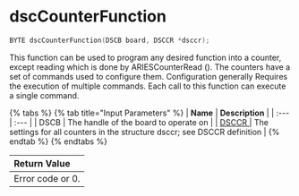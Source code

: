 # dscCounterFunction

```c
BYTE dscCounterFunction(DSCB board, DSCCR *dsccr);
```

This function can be used to program any desired function into a counter, except reading which is done by ARIESCounterRead \(\). The counters have a set of commands used to configure them. Configuration generally Requires the execution of multiple commands. Each call to this function can execute a single command.

{% tabs %}
{% tab title="Input Parameters" %}
| **Name** | **Description** |
| :--- | :--- |
| DSCB  | The handle of the board to operate on |
| [DSCCR ](../15.-structure-definitions/dsccr.md) | The settings for all counters in the structure dsccr; see DSCCR definition |
{% endtab %}
{% endtabs %}

| Return Value |
| :--- |
| Error code or 0. |

